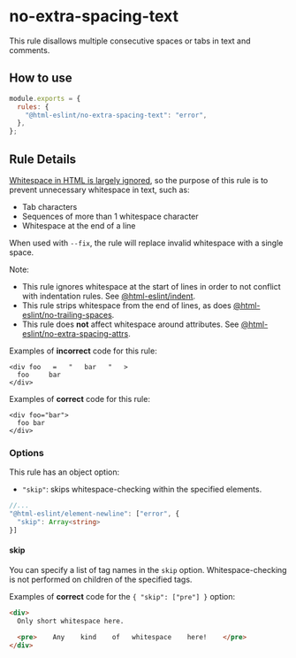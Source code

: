 # no-extra-spacing-text

This rule disallows multiple consecutive spaces or tabs in text and comments.

## How to use

```js,.eslintrc.js
module.exports = {
  rules: {
    "@html-eslint/no-extra-spacing-text": "error",
  },
};
```

## Rule Details

[Whitespace in HTML is largely ignored](https://developer.mozilla.org/en-US/docs/Web/API/Document_Object_Model/Whitespace), so the purpose of this rule is to prevent unnecessary whitespace in text, such as:

- Tab characters
- Sequences of more than 1 whitespace character
- Whitespace at the end of a line

When used with `--fix`, the rule will replace invalid whitespace with a single space.

Note:

- This rule ignores whitespace at the start of lines in order to not conflict with indentation rules. See [@html-eslint/indent](./indent).
- This rule strips whitespace from the end of lines, as does [@html-eslint/no-trailing-spaces](./no-trailing-spaces).
- This rule does **not** affect whitespace around attributes. See [@html-eslint/no-extra-spacing-attrs](./no-extra-spacing-attrs).

Examples of **incorrect** code for this rule:

```html,incorrect
<div foo   =   "   bar   "   >
  foo     bar
</div>
```

Examples of **correct** code for this rule:

```html,correct
<div foo="bar">
  foo bar
</div>
```

### Options

This rule has an object option:

- `"skip"`: skips whitespace-checking within the specified elements.

```ts
//...
"@html-eslint/element-newline": ["error", {
  "skip": Array<string>
}]
```

#### skip

You can specify a list of tag names in the `skip` option.
Whitespace-checking is not performed on children of the specified tags.

Examples of **correct** code for the `{ "skip": ["pre"] }` option:

<!-- prettier-ignore -->
```html
<div>
  Only short whitespace here.

  <pre>    Any    kind    of   whitespace    here!    </pre>
</div>
```
